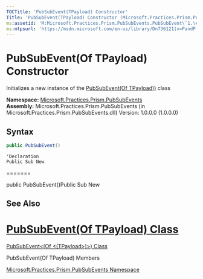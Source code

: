 ```yaml
---
TOCTitle: 'PubSubEvent(TPayload) Constructor'
Title: 'PubSubEvent(TPayload) Constructor (Microsoft.Practices.Prism.PubSubEvents)'
ms:assetid: 'M:Microsoft.Practices.Prism.PubSubEvents.PubSubEvent\`1.\#ctor'
ms:mtpsurl: 'https://msdn.microsoft.com/en-us/library/Dn736121(v=PandP.50)'
---
```


# PubSubEvent(Of TPayload) Constructor


Initializes a new instance of the [PubSubEvent(Of TPayload))](https://msdn.microsoft.com/en-us/library/dn736103(v=pandp.50)) class

**Namespace:** [Microsoft.Practices.Prism.PubSubEvents](https://msdn.microsoft.com/en-us/library/microsoft.practices.prism.pubsubevents(v=pandp.50))
**Assembly:** Microsoft.Practices.Prism.PubSubEvents (in Microsoft.Practices.Prism.PubSubEvents.dll) Version: 1.0.0.0 (1.0.0.0)

## Syntax

```c#
public PubSubEvent()
```
```VB
'Declaration
Public Sub New
```
=======


public PubSubEvent()Public Sub New


## See Also


[PubSubEvent(Of TPayload) Class](https://msdn.microsoft.com/en-us/library/dn736103(v=pandp.50))
=======

[PubSubEvent&lt;(Of &lt;(TPayload&gt;)&gt;) Class](https://msdn.microsoft.com/library/microsoft.practices.prism.pubsubevents.pubsubevent%601)


PubSubEvent(Of TPayload) Members

[Microsoft.Practices.Prism.PubSubEvents Namespace](https://msdn.microsoft.com/en-us/library/microsoft.practices.prism.pubsubevents(v=pandp.50))
